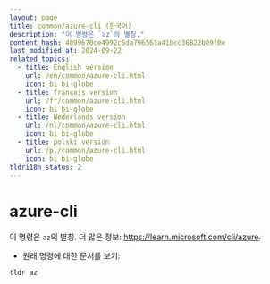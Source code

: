 ```yaml
---
layout: page
title: common/azure-cli (한국어)
description: "이 명령은 `az`의 별칭."
content_hash: 4b99670ce4992c5da796561a41bcc36822b09f0e
last_modified_at: 2024-09-22
related_topics:
  - title: English version
    url: /en/common/azure-cli.html
    icon: bi bi-globe
  - title: français version
    url: /fr/common/azure-cli.html
    icon: bi bi-globe
  - title: Nederlands version
    url: /nl/common/azure-cli.html
    icon: bi bi-globe
  - title: polski version
    url: /pl/common/azure-cli.html
    icon: bi bi-globe
tldri18n_status: 2
---
```

# azure-cli

이 명령은 `az`의 별칭.
더 많은 정보: <https://learn.microsoft.com/cli/azure>.

- 원래 명령에 대한 문서를 보기:

`tldr az`
